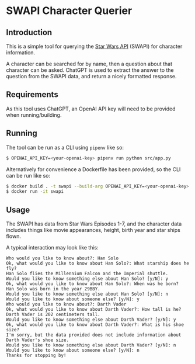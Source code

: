 # SWAPI Character Querier

## Introduction

This is a simple tool for querying the [Star Wars API](https://swapi.dev/) (SWAPI) for character information.

A character can be searched for by name, then a question about that character can be asked. 
ChatGPT is used to extract the answer to the question from the SWAPI data, and return a nicely formatted response.

## Requirements

As this tool uses ChatGPT, an OpenAI API key will need to be provided when running/building.

## Running

The tool can be run as a CLI using `pipenv` like so:

```bash
$ OPENAI_API_KEY=<your-openai-key> pipenv run python src/app.py
```

Alternatively for convenience a Dockerfile has been provided, so the CLI can be run like so:

```bash
$ docker build . -t swapi --build-arg OPENAI_API_KEY=<your-openai-key>
$ docker run -it swapi 
```

## Usage

The SWAPI has data from Star Wars Episodes 1-7, and the character data includes things like movie appearances, height, birth year and star ships flown.

A typical interaction may look like this:

```
Who would you like to know about?: Han Solo
Ok, what would you like to know about Han Solo?: What starship does he fly?
Han Solo flies the Millennium Falcon and the Imperial shuttle.
Would you like to know something else about Han Solo? [y/N]: y
Ok, what would you like to know about Han Solo?: When was he born?
Han Solo was born in the year 29BBY.
Would you like to know something else about Han Solo? [y/N]: n
Would you like to know about someone else? [y/N]: y
Who would you like to know about?: Darth Vader
Ok, what would you like to know about Darth Vader?: How tall is he?
Darth Vader is 202 centimeters tall.
Would you like to know something else about Darth Vader? [y/N]: y     
Ok, what would you like to know about Darth Vader?: What is his shoe size?
I'm sorry, but the data provided does not include information about Darth Vader's shoe size.
Would you like to know something else about Darth Vader? [y/N]: n
Would you like to know about someone else? [y/N]: n
Thanks for stopping by!

```